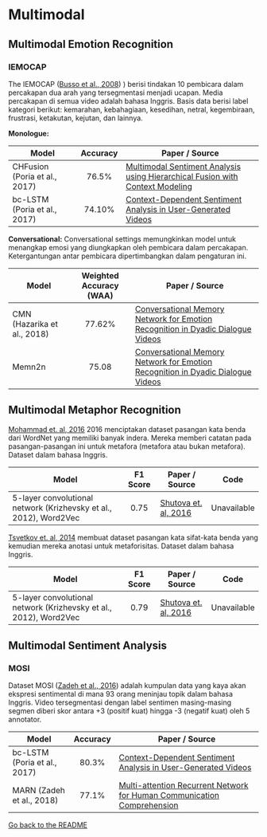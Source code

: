 # Multimodal

## Multimodal Emotion Recognition 

### IEMOCAP

The  IEMOCAP ([Busso  et  al., 2008](https://link.springer.com/article/10.1007/s10579-008-9076-6)) ) berisi tindakan 10 pembicara dalam percakapan dua arah yang tersegmentasi menjadi ucapan. Media percakapan di semua video adalah bahasa Inggris. Basis data berisi label kategori berikut: kemarahan, kebahagiaan, kesedihan, netral, kegembiraan, frustrasi, ketakutan, kejutan, dan lainnya.


**Monologue:**

| Model           | Accuracy  |  Paper / Source |
| ------------- | :-----:| --- |
| CHFusion (Poria et al., 2017) | 76.5%  | [Multimodal Sentiment Analysis using Hierarchical Fusion with Context Modeling](https://arxiv.org/pdf/1806.06228.pdf) |
| bc-LSTM (Poria et al., 2017) | 74.10%  | [Context-Dependent Sentiment Analysis in User-Generated Videos](http://sentic.net/context-dependent-sentiment-analysis-in-user-generated-videos.pdf) |

**Conversational:**
Conversational settings memungkinkan model untuk menangkap emosi yang diungkapkan oleh pembicara dalam percakapan. Ketergantungan antar pembicara dipertimbangkan dalam pengaturan ini.


| Model           |  Weighted Accuracy (WAA)  |  Paper / Source |
| ------------- | :-----:| --- |
| CMN (Hazarika et al., 2018) |  77.62%  | [Conversational Memory Network for Emotion Recognition in Dyadic Dialogue Videos](http://aclweb.org/anthology/N18-1193) |
| Memn2n | 75.08 | [Conversational Memory Network for Emotion Recognition in Dyadic Dialogue Videos](http://aclweb.org/anthology/N18-1193)|

## Multimodal Metaphor Recognition

[Mohammad et. al, 2016](http://www.aclweb.org/anthology/S16-2003) 2016 menciptakan dataset pasangan kata benda dari WordNet yang memiliki banyak indera. Mereka memberi catatan pada pasangan-pasangan ini untuk metafora (metafora atau bukan metafora). Dataset dalam bahasa Inggris.

| Model                                                        |                            F1 Score                             | Paper / Source                                               | Code        |
| ------------------------------------------------------------ | :----------------------------------------------------------: | ------------------------------------------------------------ | ----------- |
| 5-layer convolutional network (Krizhevsky et al., 2012), Word2Vec | 0.75 | [Shutova et. al, 2016](http://www.aclweb.org/anthology/N16-1020) | Unavailable |

[Tsvetkov  et. al, 2014](http://www.aclweb.org/anthology/P14-1024) membuat dataset pasangan kata sifat-kata benda yang kemudian mereka anotasi untuk metaforisitas. Dataset dalam bahasa Inggris.


| Model                                                        |                            F1 Score                             | Paper / Source                                               | Code        |
| ------------------------------------------------------------ | :----------------------------------------------------------: | ------------------------------------------------------------ | ----------- |
| 5-layer convolutional network (Krizhevsky et al., 2012), Word2Vec | 0.79 | [Shutova et. al, 2016](http://www.aclweb.org/anthology/N16-1020) | Unavailable |

## Multimodal Sentiment Analysis

### MOSI
Dataset MOSI ([Zadeh et al., 2016](https://arxiv.org/pdf/1606.06259.pdf)) adalah kumpulan data yang kaya akan ekspresi sentimental di mana 93 orang meninjau topik dalam bahasa Inggris. Video tersegmentasi dengan label sentimen masing-masing segmen diberi skor antara +3 (positif kuat) hingga -3 (negatif kuat) oleh 5 annotator.


| Model           | Accuracy  |  Paper / Source |
| ------------- | :-----:| --- |
| bc-LSTM (Poria et al., 2017) | 80.3%  | [Context-Dependent Sentiment Analysis in User-Generated Videos](http://sentic.net/context-dependent-sentiment-analysis-in-user-generated-videos.pdf) |
| MARN (Zadeh et al., 2018) | 77.1%  | [Multi-attention Recurrent Network for Human Communication Comprehension](https://arxiv.org/pdf/1802.00923.pdf) |

[Go back to the README](../README.md)
